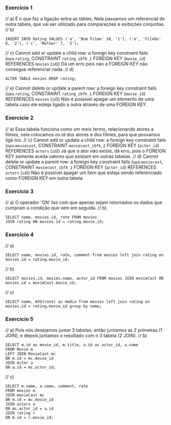 ### Exercício 1
// a)
É o que faz a ligação entra as tables. Nela passamos um referencial de outra tabela, que vai ser utilizado para comparações e exibições conjuntas.
// b)
```
INSERT INTO Rating VALUES ('a', 'Bom Filme' 10, '1'), ('a', 'Filmão' 8, '2'), ('c', 'Melhor' 7, '3');
```
// c)
Cannot add or update a child row: a foreign key constraint fails (`opa`.`rating`, CONSTRAINT `rating_ibfk_1` FOREIGN KEY (`movie_id`) REFERENCES `movies` (`id`))
Dá um erro pois não a FOREIGN KEY não consegue referenciar nada.
// d)
```
ALTER TABLE movies DROP rating;
```
// e)
Cannot delete or update a parent row: a foreign key constraint fails (`opa`.`rating`, CONSTRAINT `rating_ibfk_1` FOREIGN KEY (`movie_id`) REFERENCES `movies` (`id`))
Não é possível apagar um elemento de uma tabela caso ele esteja ligado a outra através de uma FOREIGN KEY.

### Exercício 2
// a)
Essa tabela funciona como um meio termo, relacionando atores a filmes, nela colocamos os id dos atores e dos filmes, para que possamos ligá-los.
// c) Cannot add or update a child row: a foreign key constraint fails (`opa`.`moviecast`, CONSTRAINT `moviecast_ibfk_2` FOREIGN KEY (`actor_id`) REFERENCES `actors` (`id`))
Já que o ator não existe, dá erro, pois o FOREIGN KEY somente aceita valores que existam em outras tabelas.
// d)
Cannot delete or update a parent row: a foreign key constraint fails (`opa`.`moviecast`, CONSTRAINT `moviecast_ibfk_2` FOREIGN KEY (`actor_id`) REFERENCES `actors` (`id`))
Não é possível apagar um item que esteja sendo referenciado como FOREIGN KEY em outra tabela.

### Exercício 3
// a) O operador 'ON' faz com que apenas sejam retornados os dados que cumpram a condição que vem em seguida.
// b)
```
SELECT name, movies.id, rate FROM movies
JOIN rating ON movies.id = rating.movie_id;
```

### Exercício 4
// a)
```
SELECT name, movies.id, rate, comment from movies left join rating on movies.id = rating.movie_id;
```
// b)
```
SELECT movies.id, movies.name, actor_id FROM movies JOIN movieCast ON movies.id = movieCast.movie_id;
```
// c)
```
SELECT name, AVG(rate) as media from movies left join rating on movies.id = rating.movie_id group by name;
```

### Exercício 5
// a) Pois nós desejamos juntar 3 tabelas, então juntamos as 2 primeiras (1 JOIN), e depois juntamos o resultado com o 3 tabela (2 JOIN).
// b)
```
SELECT m.id as movie_id, m.title, a.id as actor_id, a.name
FROM Movie m
LEFT JOIN MovieCast mc
ON m.id = mc.movie_id
JOIN Actor a
ON a.id = mc.actor_id;
```
// c)
```
SELECT m.name, a.name, comment, rate 
FROM movies m
JOIN movieCast mc
ON m.id = mc.movie_id
JOIN actors a
ON mc.actor_id = a.id
JOIN rating r
ON m.id = r.movie_id;
```
